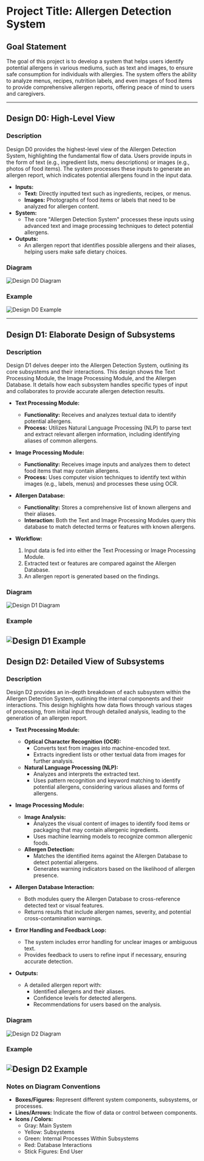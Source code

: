 # Project Title: Allergen Detection System

## Goal Statement
The goal of this project is to develop a system that helps users identify potential allergens in various mediums, such as text and images, to ensure safe consumption for individuals with allergies. The system offers the ability to analyze menus, recipes, nutrition labels, and even images of food items to provide comprehensive allergen reports, offering peace of mind to users and caregivers.

---

## Design D0: High-Level View

### Description
Design D0 provides the highest-level view of the Allergen Detection System, highlighting the fundamental flow of data. Users provide inputs in the form of text (e.g., ingredient lists, menu descriptions) or images (e.g., photos of food items). The system processes these inputs to generate an allergen report, which indicates potential allergens found in the input data.

- **Inputs:** 
  - **Text:** Directly inputted text such as ingredients, recipes, or menus.
  - **Images:** Photographs of food items or labels that need to be analyzed for allergen content.
- **System:** 
  - The core "Allergen Detection System" processes these inputs using advanced text and image processing techniques to detect potential allergens.
- **Outputs:** 
  - An allergen report that identifies possible allergens and their aliases, helping users make safe dietary choices.

### Diagram
![Design D0 Diagram](images/D0_diagram.png)

### Example
![Design D0 Example](images/D0.png)

---

## Design D1: Elaborate Design of Subsystems

### Description
Design D1 delves deeper into the Allergen Detection System, outlining its core subsystems and their interactions. This design shows the Text Processing Module, the Image Processing Module, and the Allergen Database. It details how each subsystem handles specific types of input and collaborates to provide accurate allergen detection results.

- **Text Processing Module:**
  - **Functionality:** Receives and analyzes textual data to identify potential allergens.
  - **Process:** Utilizes Natural Language Processing (NLP) to parse text and extract relevant allergen information, including identifying aliases of common allergens.
- **Image Processing Module:**
  - **Functionality:** Receives image inputs and analyzes them to detect food items that may contain allergens.
  - **Process:** Uses computer vision techniques to identify text within images (e.g., labels, menus) and processes these using OCR.
- **Allergen Database:**
  - **Functionality:** Stores a comprehensive list of known allergens and their aliases.
  - **Interaction:** Both the Text and Image Processing Modules query this database to match detected terms or features with known allergens.

- **Workflow:** 
  1. Input data is fed into either the Text Processing or Image Processing Module.
  2. Extracted text or features are compared against the Allergen Database.
  3. An allergen report is generated based on the findings.

### Diagram
![Design D1 Diagram](images/D1_diagram.png)

### Example
![Design D1 Example](images/D1.png)
---

## Design D2: Detailed View of Subsystems

### Description
Design D2 provides an in-depth breakdown of each subsystem within the Allergen Detection System, outlining the internal components and their interactions. This design highlights how data flows through various stages of processing, from initial input through detailed analysis, leading to the generation of an allergen report.

- **Text Processing Module:**
  - **Optical Character Recognition (OCR):** 
    - Converts text from images into machine-encoded text.
    - Extracts ingredient lists or other textual data from images for further analysis.
  - **Natural Language Processing (NLP):**
    - Analyzes and interprets the extracted text.
    - Uses pattern recognition and keyword matching to identify potential allergens, considering various aliases and forms of allergens.
  
- **Image Processing Module:**
  - **Image Analysis:**
    - Analyzes the visual content of images to identify food items or packaging that may contain allergenic ingredients.
    - Uses machine learning models to recognize common allergenic foods.
  - **Allergen Detection:**
    - Matches the identified items against the Allergen Database to detect potential allergens.
    - Generates warning indicators based on the likelihood of allergen presence.
  
- **Allergen Database Interaction:**
  - Both modules query the Allergen Database to cross-reference detected text or visual features.
  - Returns results that include allergen names, severity, and potential cross-contamination warnings.

- **Error Handling and Feedback Loop:**
  - The system includes error handling for unclear images or ambiguous text.
  - Provides feedback to users to refine input if necessary, ensuring accurate detection.

- **Outputs:** 
  - A detailed allergen report with:
    - Identified allergens and their aliases.
    - Confidence levels for detected allergens.
    - Recommendations for users based on the analysis.

### Diagram
![Design D2 Diagram](images/D2_diagram.png)
### Example
![Design D2 Example](images/D2.png)
---

### Notes on Diagram Conventions
- **Boxes/Figures:** Represent different system components, subsystems, or processes.
- **Lines/Arrows:** Indicate the flow of data or control between components.
- **Icons / Colors:** 
  - Gray: Main System
  - Yellow: Subsystems
  - Green: Internal Processes Within Subsystems
  - Red: Database Interactions
  - Stick Figures: End User
